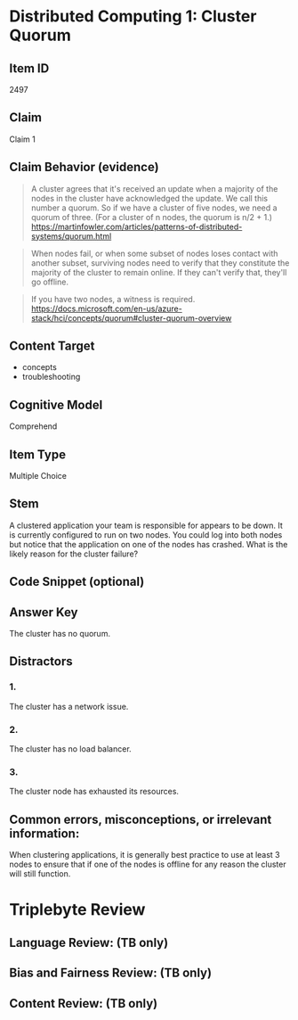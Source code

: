 # Distributed Computing 1: Cluster Quorum

## Item ID
2497

## Claim
Claim 1

## Claim Behavior (evidence)
> A cluster agrees that it's received an update when a majority of the nodes in the cluster have acknowledged the update. We call this number a quorum. So if we have a cluster of five nodes, we need a quorum of three. (For a cluster of n nodes, the quorum is n/2 + 1.)
> https://martinfowler.com/articles/patterns-of-distributed-systems/quorum.html

> When nodes fail, or when some subset of nodes loses contact with another subset, surviving nodes need to verify that they constitute the majority of the cluster to remain online. If they can't verify that, they'll go offline.

> If you have two nodes, a witness is required.
> https://docs.microsoft.com/en-us/azure-stack/hci/concepts/quorum#cluster-quorum-overview

## Content Target
- concepts
- troubleshooting

## Cognitive Model
Comprehend

## Item Type
Multiple Choice

## Stem
A clustered application your team is responsible for appears to be down. It is currently configured to run on two nodes. You could log into both nodes but notice that the application on one of the nodes has crashed. What is the likely reason for the cluster failure?

## Code Snippet (optional)

## Answer Key
The cluster has no quorum.

## Distractors
### 1.
The cluster has a network issue.

### 2.
The cluster has no load balancer.

### 3.
The cluster node has exhausted its resources.

## Common errors, misconceptions, or irrelevant information:
When clustering applications, it is generally best practice to use at least 3 nodes to ensure that if one of the nodes is offline for any reason the cluster will still function.

# Triplebyte Review

## Language Review: (TB only)

## Bias and Fairness Review: (TB only)

## Content Review: (TB only)
